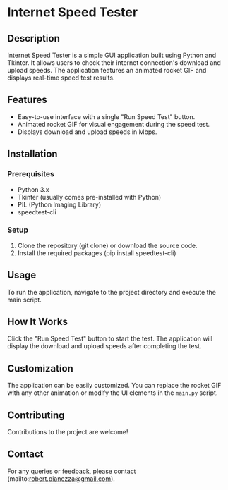 # Internet Speed Tester

## Description
Internet Speed Tester is a simple GUI application built using Python and Tkinter. It allows users to check their internet connection's download and upload speeds. The application features an animated rocket GIF and displays real-time speed test results.

## Features
- Easy-to-use interface with a single "Run Speed Test" button.
- Animated rocket GIF for visual engagement during the speed test.
- Displays download and upload speeds in Mbps.

## Installation

### Prerequisites
- Python 3.x
- Tkinter (usually comes pre-installed with Python)
- PIL (Python Imaging Library)
- speedtest-cli

### Setup
1. Clone the repository (git clone) or download the source code.
2. Install the required packages (pip install speedtest-cli)

## Usage
To run the application, navigate to the project directory and execute the main script.

## How It Works
Click the "Run Speed Test" button to start the test. The application will display the download and upload speeds after completing the test.

## Customization
The application can be easily customized. You can replace the rocket GIF with any other animation or modify the UI elements in the `main.py` script.

## Contributing
Contributions to the project are welcome!

## Contact
For any queries or feedback, please contact (mailto:robert.pianezza@gmail.com).

